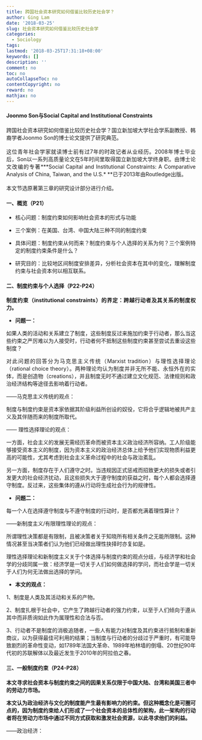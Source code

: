 ```yaml
---
title: 跨国社会资本研究如何借鉴比较历史社会学？
author: Ging Lam
date: '2018-03-25'
slug: 社会资本研究如何借鉴比较历史社会学
categories:
  - Sociology
tags:
lastmod: '2018-03-25T17:31:18+08:00'
keywords: []
description: ''
comment: no
toc: no
autoCollapseToc: no
contentCopyright: no
reward: no
mathjax: no
---
```



#### Joonmo Son与Social Capital and Institutional Constraints

<div  style= "text-align:justify;text-justify:distribute-all-lines "  id= "Content ">跨国社会资本研究如何借鉴比较历史社会学？国立新加坡大学社会学系副教授、韩裔学者Joonmo Son的博士论文提供了研究典范。</div>  

<br>
<div  style= "text-align:justify;text-justify:distribute-all-lines "  id= "Content ">这位青年社会学家就读博士前有过7年的时政记者从业经历。2008年博士毕业后，Son以一系列高质量论文在5年时间里取得国立新加坡大学终身职。由博士论文改编的专著***Social Capital and Institutional Constraints: A Comparative Analysis of China, Taiwan, and the U.S.* **已于2013年由Routledge出版。</div><br>

<div  style= "text-align:justify;text-justify:distribute-all-lines "  id= "Content ">本文节选原著第三章的研究设计部分进行介绍。

#### 一、概览（P21）

*   核心问题：制度约束如何影响社会资本的形式与功能

*   三个案例：在美国、台湾、中国大陆三种不同的制度约束

*   具体问题：制度约束从何而来？制度约束与个人选择的关系为何？三个案例特定的制度约束条件是什么？

*   研究目的：比较地区间制度安排差异，分析社会资本在其中的变化，理解制度约束与社会资本何以相互联系。


#### 二、制度约束与个人选择（P22-P24）

**制度约束（institutional constraints）的界定：跨越行动者及其关系的制度权力。**

*   **问题一：**

如果人类的活动和关系建立了制度，这些制度反过来施加约束于行动者，那么当这些约束之严厉难以为人接受时，行动者何不抵制这些制度约束甚至尝试去重设这些制度？

对此问题的回答分为马克思主义传统（Marxist tradition）与理性选择理论（rational choice theory）。两种理论均认为制度并非无所不能、永恒外在的实体，而是创造物（creations），并且制度无时不通过建立文化规范、法律规则和政治经济结构等途径去影响着行动者。

——马克思主义传统的观点：

制度与制度约束是资本家依据其阶级利益所创设的奴役，它将合乎逻辑地被共产主义及其伴随而来的制度所取代。

—— 理性选择理论的观点：

一方面，社会主义的发展无需经历革命而被资本主义政治经济所容纳。工人阶级能够接受资本主义的制度，因为资本主义的政治经济总体上给予他们实现物质利益更高的可能性，尤其考虑到社会主义革命过程中的社会与政治紊乱。

另一方面，制度存在于人们遵守之时。当违规因正式惩戒而招致更大的损失或者引发更大的社会经济扰动，且这些损失大于遵守制度的获益之时，每个人都会选择遵守制度。反过来，这些集体的遵从行动将生成社会行为的规律性。

*   **问题二：**

每一个人在选择遵守制度与不遵守制度的行动时，是否都充满着理性算计？

——新制度主义/有限理性理论的观点：

所谓理性决策都是有限制，且被决策者关于知晓所有相关条件之无能所限制。这种情况甚至当决策者们认为他们已经做出理性抉择时亦复如是。

理性选择理论和新制度主义关于个体选择与制度约束的观点分歧，与经济学和社会学的分歧同属一致：经济学是一切关于人们如何做选择的学问，而社会学是一切关于人们为何无法做出选择的学问。

*   **本文的观点：**

1、制度是人类及其活动和关系的产物。

2、制度扎根于社会中，它产生了跨越行动者的强力约束，以至于人们倾向于遵从其中而非质询如此作为属理性和合法与否。

3、行动者不是制度的消极追随者，一些人有能力对制度及其约束进行抵制和重新商议，以为获得最佳可利用的结果；当制度与行动者的分歧过于严重时，有可能导致剧烈的革命性变动，如1789年法国大革命、1989年柏林墙的倒塌、20世纪90年代初的苏联解体以及最近发生于2010年的阿拉伯之春。


#### 三、一般制度约束（P24-P28）

**本文寻求社会资本与制度约束之间的因果关系仅限于中国大陆、台湾和美国三者中的劳动力市场。**

**本文认为政治经济与文化的制度能产生最有影响力的约束。但这种概念化是可圈可点的，因为制度约束给人们形成了一个社会资本的总体性的架构，此一架构的行动者将在劳动力市场中通过不同方式获取和激发社会资源，以此寻求他们的利益。**

——政治经济：


